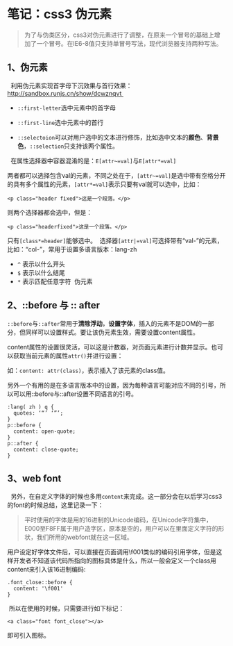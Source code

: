 # 笔记：css3 伪元素

> 为了与伪类区分，css3对伪元素进行了调整，在原来一个冒号的基础上增加了一个冒号。在IE6-8值只支持单冒号写法，现代浏览器支持两种写法。

## 1、伪元素

  利用伪元素实现首字母下沉效果与首行效果：[http://sandbox.runjs.cn/show/dcwznqvt 
](http://sandbox.runjs.cn/show/dcwznqvt )

* `::first-letter`选中元素中的首字母 

* `::first-line`选中元素中的首行

* `::selectoion`可以对用户选中的文本进行修饰，比如选中文本的**颜色**、**背景色**，`::selection`只支持该两个属性。

  在属性选择器中容器混淆的是：`E[attr~=val]`与`E[attr*=val]`

两者都可以选择包含val的元素，不同之处在于，`[attr~=val]`是选中带有空格分开的具有多个属性的元素，`[attr*=val]`表示只要有val就可以选中，比如：

    <p class="header fixed">这是一个段落。</p>

则两个选择器都会选中，但是：

    <p class="headerfixed">这是一个段落。</p>

只有`[class*=header]`能够选中。  选择器`[attr|=val]`可选择带有“val-”的元素，比如：“col-”，常用于设置多语言版本：lang-zh 

* `^` 表示以什么开头
* `$` 表示以什么结尾
* `*` 表示匹配任意字符  伪元素

## 2、::before 与 :: after

`::before`与`::after`常用于**清除浮动**，**设置字体**，插入的元素不是DOM的一部分，但同样可以设置样式。要让该伪元素生效，需要设置content属性。  

content属性的设置很灵活，可以这是计数器，对页面元素进行计数并显示。也可以获取当前元素的属性`attr()`并进行设置：

如：`content: attr(class)`，表示插入了该元素的class值。  

另外一个有用的是在多语言版本中的设置，因为每种语言可能对应不同的引号，所以可以用::before与::after设置不同语言的引号。

    :lang( zh ) q {
      quotes: ‘“’ ‘”’;
    }
	p::before {
	  content: open-quote;
	}
	p::after {
      content: close-quote;
    }

## 3、web font

  另外，在自定义字体的时候也多用`content`来完成。这一部分会在以后学习css3的font的时候总结，这里记录一下：

> 平时使用的字体是用的16进制的Unicode编码，在Unicode字符集中，E000至F8FF属于用户造字区，原本是空的，用户可以在里面定义字符的形状，我们所用的webfont就在这一区域。

用户设定好字体文件后，可以直接在页面调用\f001类似的编码引用字体，但是这样开发者不知道该代码所指向的图标具体是什么，所以一般会定义一个class用content来引入该16进制编码:

    .font_close::before { 
      content: '\f001'
    }

 所以在使用的时候，只需要进行如下标记：

	<a class="font font_close"></a>

即可引入图标。

